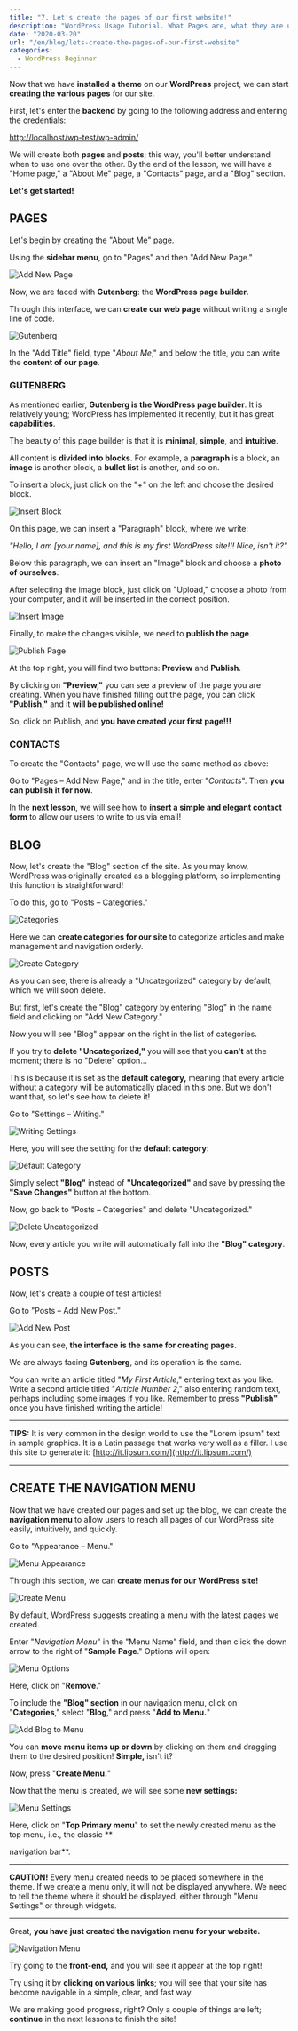 ```yaml
---
title: "7. Let's create the pages of our first website!"
description: "WordPress Usage Tutorial. What Pages are, what they are used for, and how they work."
date: "2020-03-20"
url: "/en/blog/lets-create-the-pages-of-our-first-website"
categories:
  - WordPress Beginner
---
```


Now that we have **installed a theme** on our **WordPress** project, we can start **creating the various pages** for our site.

First, let's enter the **backend** by going to the following address and entering the credentials:

[http://localhost/wp-test/wp-admin/](http://localhost/wp-test/wp-admin/)

We will create both **pages** and **posts**; this way, you'll better understand when to use one over the other. By the end of the lesson, we will have a "Home page," a "About Me" page, a "Contacts" page, and a "Blog" section.

**Let's get started!**

## PAGES

Let's begin by creating the "About Me" page.

Using the **sidebar menu**, go to "Pages" and then "Add New Page."

![Add New Page](/images/image-53.png)

Now, we are faced with **Gutenberg**: the **WordPress page builder**.

Through this interface, we can **create our web page** without writing a single line of code.

![Gutenberg](/images/image-54.png)

In the "Add Title" field, type "_About Me_," and below the title, you can write the **content of our page**.

### GUTENBERG

As mentioned earlier, **Gutenberg is the WordPress page builder**. It is relatively young; WordPress has implemented it recently, but it has great **capabilities**.

The beauty of this page builder is that it is **minimal**, **simple**, and **intuitive**.

All content is **divided into blocks**. For example, a **paragraph** is a block, an **image** is another block, a **bullet list** is another, and so on.

To insert a block, just click on the "+" on the left and choose the desired block.

![Insert Block](/images/image-55.png)

On this page, we can insert a "Paragraph" block, where we write:

_"Hello, I am [your name], and this is my first WordPress site!!! Nice, isn't it?"_

Below this paragraph, we can insert an "Image" block and choose a **photo of ourselves**.

After selecting the image block, just click on "Upload," choose a photo from your computer, and it will be inserted in the correct position.

![Insert Image](/images/image-56.png)

Finally, to make the changes visible, we need to **publish the page**.

![Publish Page](/images/image-58.png)

At the top right, you will find two buttons: **Preview** and **Publish**.

By clicking on **"Preview,"** you can see a preview of the page you are creating. When you have finished filling out the page, you can click **"Publish,"** and it **will be published online!**

So, click on Publish, and **you have created your first page!!!**

### CONTACTS

To create the "Contacts" page, we will use the same method as above:

Go to "Pages – Add New Page," and in the title, enter "_Contacts_". Then **you can publish it for now**.

In the **next lesson**, we will see how to **insert a simple and elegant contact form** to allow our users to write to us via email!

## BLOG

Now, let's create the "Blog" section of the site. As you may know, WordPress was originally created as a blogging platform, so implementing this function is straightforward!

To do this, go to "Posts – Categories."

![Categories](/images/image-63.png)

Here we can **create categories for our site** to categorize articles and make management and navigation orderly.

![Create Category](/images/image-64.png)

As you can see, there is already a "Uncategorized" category by default, which we will soon delete.

But first, let's create the "Blog" category by entering "Blog" in the name field and clicking on "Add New Category."

Now you will see "Blog" appear on the right in the list of categories.

If you try to **delete "Uncategorized,"** you will see that you **can't** at the moment; there is no "Delete" option...

This is because it is set as the **default category,** meaning that every article without a category will be automatically placed in this one. But we don't want that, so let's see how to delete it!

Go to "Settings – Writing."

![Writing Settings](/images/image-65.png)

Here, you will see the setting for the **default category:**

![Default Category](/images/image-66.png)

Simply select **"Blog"** instead of **"Uncategorized"** and save by pressing the **"Save Changes"** button at the bottom.

Now, go back to "Posts – Categories" and delete "Uncategorized."

![Delete Uncategorized](/images/image-67.png)

Now, every article you write will automatically fall into the **"Blog" category**.

## POSTS

Now, let's create a couple of test articles!

Go to "Posts – Add New Post."

![Add New Post](/images/image-68.png)

As you can see, **the interface is the same for creating pages.**

We are always facing **Gutenberg**, and its operation is the same.

You can write an article titled "_My First Article_," entering text as you like. Write a second article titled "_Article Number 2_," also entering random text, perhaps including some images if you like. Remember to press **"Publish"** once you have finished writing the article!

---

**TIPS:** It is very common in the design world to use the "Lorem ipsum" text in sample graphics. It is a Latin passage that works very well as a filler. I use this site to generate it: [http://it.lipsum.com/](http://it.lipsum.com/)

---

## CREATE THE NAVIGATION MENU

Now that we have created our pages and set up the blog, we can create the **navigation menu** to allow users to reach all pages of our WordPress site easily, intuitively, and quickly.

Go to "Appearance – Menu."

![Menu Appearance](/images/image-59-1.png)

Through this section, we can **create menus for our WordPress site!**

![Create Menu](/images/image-60.png)

By default, WordPress suggests creating a menu with the latest pages we created.

Enter "_Navigation Menu_" in the "Menu Name" field, and then click the down arrow to the right of "**Sample Page**." Options will open:

![Menu Options](/images/image-61.png)

Here, click on "**Remove**."

To include the **"Blog" section** in our navigation menu, click on "**Categories**," select "**Blog**," and press "**Add to Menu.**"

![Add Blog to Menu](/images/image-69.png)

You can **move menu items up or down** by clicking on them and dragging them to the desired position! **Simple,** isn't it?

Now, press "**Create Menu.**"

Now that the menu is created, we will see some **new settings:**

![Menu Settings](/images/image-62.png)

Here, click on "**Top Primary menu**" to set the newly created menu as the top menu, i.e., the classic **

navigation bar**.

---

**CAUTION!** Every menu created needs to be placed somewhere in the theme. If we create a menu only, it will not be displayed anywhere. We need to tell the theme where it should be displayed, either through "Menu Settings" or through widgets.

---

Great, **you have just created the navigation menu for your website.**

![Navigation Menu](/images/image-70.png)

Try going to the **front-end,** and you will see it appear at the top right!

Try using it by **clicking on various links**; you will see that your site has become navigable in a simple, clear, and fast way.

We are making good progress, right? Only a couple of things are left; **continue** in the next lessons to finish the site!
